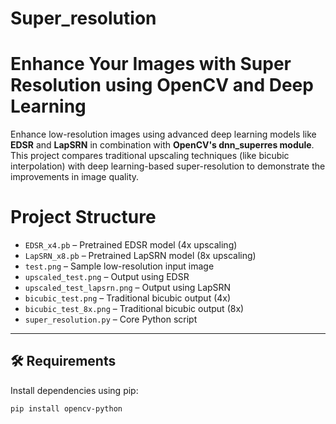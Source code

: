 # Super_resolution
# Enhance Your Images with Super Resolution using OpenCV and Deep Learning

Enhance low-resolution images using advanced deep learning models like **EDSR** and **LapSRN** in combination with **OpenCV's dnn_superres module**. This project compares traditional upscaling techniques (like bicubic interpolation) with deep learning-based super-resolution to demonstrate the improvements in image quality.
# Project Structure

- `EDSR_x4.pb` – Pretrained EDSR model (4x upscaling)
- `LapSRN_x8.pb` – Pretrained LapSRN model (8x upscaling)
- `test.png` – Sample low-resolution input image
- `upscaled_test.png` – Output using EDSR
- `upscaled_test_lapsrn.png` – Output using LapSRN
- `bicubic_test.png` – Traditional bicubic output (4x)
- `bicubic_test_8x.png` – Traditional bicubic output (8x)
- `super_resolution.py` – Core Python script

---

## 🛠️ Requirements

Install dependencies using pip:

```bash
pip install opencv-python
